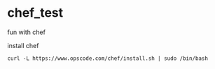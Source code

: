 chef_test
=========

fun with chef

install chef

`curl -L https://www.opscode.com/chef/install.sh | sudo /bin/bash`
